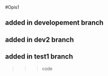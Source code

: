 #Opis1

added in developement branch
-----------------------------
added in dev2 branch
-----------------------------
added in test1 branch
-----------------------------

>>> code
